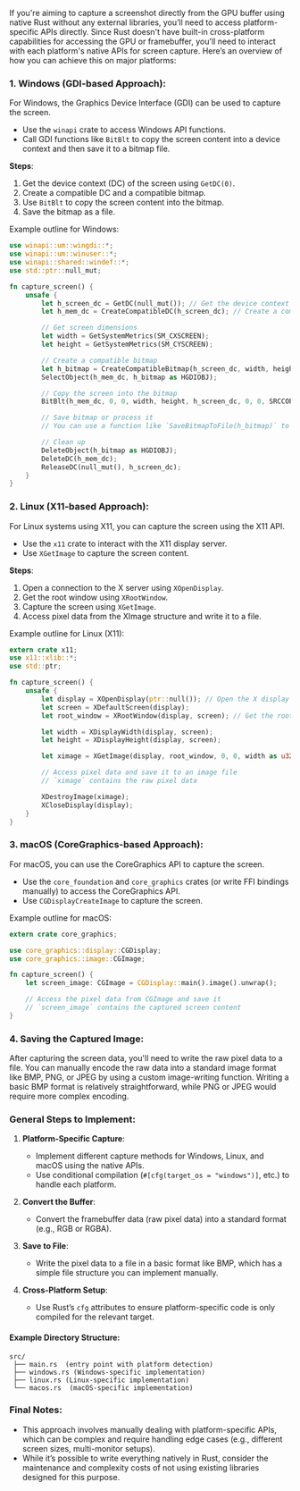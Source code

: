 If you're aiming to capture a screenshot directly from the GPU buffer using native Rust without any external libraries, you’ll need to access platform-specific APIs directly. Since Rust doesn't have built-in cross-platform capabilities for accessing the GPU or framebuffer, you'll need to interact with each platform's native APIs for screen capture. Here’s an overview of how you can achieve this on major platforms:

### 1. **Windows (GDI-based Approach)**:

For Windows, the Graphics Device Interface (GDI) can be used to capture the screen.

- Use the `winapi` crate to access Windows API functions.
- Call GDI functions like `BitBlt` to copy the screen content into a device context and then save it to a bitmap file.

**Steps**:

1. Get the device context (DC) of the screen using `GetDC(0)`.
2. Create a compatible DC and a compatible bitmap.
3. Use `BitBlt` to copy the screen content into the bitmap.
4. Save the bitmap as a file.

Example outline for Windows:

```rust
use winapi::um::wingdi::*;
use winapi::um::winuser::*;
use winapi::shared::windef::*;
use std::ptr::null_mut;

fn capture_screen() {
    unsafe {
        let h_screen_dc = GetDC(null_mut()); // Get the device context of the screen
        let h_mem_dc = CreateCompatibleDC(h_screen_dc); // Create a compatible device context

        // Get screen dimensions
        let width = GetSystemMetrics(SM_CXSCREEN);
        let height = GetSystemMetrics(SM_CYSCREEN);

        // Create a compatible bitmap
        let h_bitmap = CreateCompatibleBitmap(h_screen_dc, width, height);
        SelectObject(h_mem_dc, h_bitmap as HGDIOBJ);

        // Copy the screen into the bitmap
        BitBlt(h_mem_dc, 0, 0, width, height, h_screen_dc, 0, 0, SRCCOPY);

        // Save bitmap or process it
        // You can use a function like `SaveBitmapToFile(h_bitmap)` to save it to disk

        // Clean up
        DeleteObject(h_bitmap as HGDIOBJ);
        DeleteDC(h_mem_dc);
        ReleaseDC(null_mut(), h_screen_dc);
    }
}
```

### 2. **Linux (X11-based Approach)**:

For Linux systems using X11, you can capture the screen using the X11 API.

- Use the `x11` crate to interact with the X11 display server.
- Use `XGetImage` to capture the screen content.

**Steps**:

1. Open a connection to the X server using `XOpenDisplay`.
2. Get the root window using `XRootWindow`.
3. Capture the screen using `XGetImage`.
4. Access pixel data from the XImage structure and write it to a file.

Example outline for Linux (X11):

```rust
extern crate x11;
use x11::xlib::*;
use std::ptr;

fn capture_screen() {
    unsafe {
        let display = XOpenDisplay(ptr::null()); // Open the X display
        let screen = XDefaultScreen(display);
        let root_window = XRootWindow(display, screen); // Get the root window

        let width = XDisplayWidth(display, screen);
        let height = XDisplayHeight(display, screen);

        let ximage = XGetImage(display, root_window, 0, 0, width as u32, height as u32, !0, ZPixmap);

        // Access pixel data and save it to an image file
        // `ximage` contains the raw pixel data

        XDestroyImage(ximage);
        XCloseDisplay(display);
    }
}
```

### 3. **macOS (CoreGraphics-based Approach)**:

For macOS, you can use the CoreGraphics API to capture the screen.

- Use the `core_foundation` and `core_graphics` crates (or write FFI bindings manually) to access the CoreGraphics API.
- Use `CGDisplayCreateImage` to capture the screen.

Example outline for macOS:

```rust
extern crate core_graphics;

use core_graphics::display::CGDisplay;
use core_graphics::image::CGImage;

fn capture_screen() {
    let screen_image: CGImage = CGDisplay::main().image().unwrap();

    // Access the pixel data from CGImage and save it
    // `screen_image` contains the captured screen content
}
```

### 4. **Saving the Captured Image**:

After capturing the screen data, you'll need to write the raw pixel data to a file. You can manually encode the raw data into a standard image format like BMP, PNG, or JPEG by using a custom image-writing function. Writing a basic BMP format is relatively straightforward, while PNG or JPEG would require more complex encoding.

### **General Steps to Implement**:

1. **Platform-Specific Capture**:

   - Implement different capture methods for Windows, Linux, and macOS using the native APIs.
   - Use conditional compilation (`#[cfg(target_os = "windows")]`, etc.) to handle each platform.

2. **Convert the Buffer**:

   - Convert the framebuffer data (raw pixel data) into a standard format (e.g., RGB or RGBA).

3. **Save to File**:

   - Write the pixel data to a file in a basic format like BMP, which has a simple file structure you can implement manually.

4. **Cross-Platform Setup**:
   - Use Rust’s `cfg` attributes to ensure platform-specific code is only compiled for the relevant target.

#### Example Directory Structure:

```text
src/
 ├── main.rs  (entry point with platform detection)
 ├── windows.rs (Windows-specific implementation)
 ├── linux.rs (Linux-specific implementation)
 └── macos.rs  (macOS-specific implementation)
```

### Final Notes:

- This approach involves manually dealing with platform-specific APIs, which can be complex and require handling edge cases (e.g., different screen sizes, multi-monitor setups).
- While it’s possible to write everything natively in Rust, consider the maintenance and complexity costs of not using existing libraries designed for this purpose.
